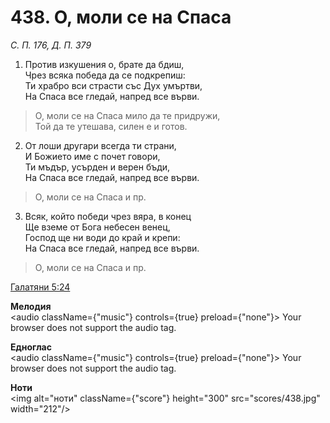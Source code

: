 # 438. О, моли се на Спаса

_С. П. 176, Д. П. 379_

1. Против изкушения о, брате да бдиш,  
Чрез всяка победа да се подкрепиш:  
Ти храбро вси страсти със Дух умъртви,  
На Спаса все гледай, напред все върви.  

> О, моли се на Спаса мило да те придружи,  
> Той да те утешава, силен е и готов.  

2. От лоши другари всегда ти страни,  
И Божието име с почет говори,  
Ти мъдър, усърден и верен бъди,  
На Спаса все гледай, напред все върви.  

> О, моли се на Спаса и пр.  

3. Всяк, който победи чрез вяра, в конец  
Ще вземе от Бога небесен венец,  
Господ ще ни води до край и крепи:  
На Спаса все гледай, напред все върви.  

> О, моли се на Спаса и пр.

[Галатяни 5:24](http://biblia.bg/index.php?k=55&g=5&s=24)

**Мелодия**  
<audio className={"music"} controls={true} preload={"none"}>
    <source src="mp3/438.mp3" type="audio/mpeg"/>
    Your browser does not support the audio tag.
</audio>

**Едноглас**  
<audio className={"music"} controls={true} preload={"none"}>
    <source src="transp/438.mp3" type="audio/mpeg"/>
    Your browser does not support the audio tag.
</audio>

**Ноти**  
<img alt="ноти" className={"score"} height="300" src="scores/438.jpg" width="212"/>
